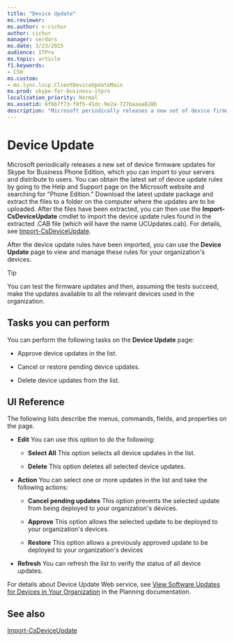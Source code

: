 ```yaml
---
title: "Device Update"
ms.reviewer: 
ms.author: v-cichur
author: cichur
manager: serdars
ms.date: 3/23/2015
audience: ITPro
ms.topic: article
f1.keywords:
- CSH
ms.custom:
- ms.lync.lscp.ClientDeviceUpdateMain
ms.prod: skype-for-business-itpro
localization_priority: Normal
ms.assetid: 6f6b7f73-f8f5-41dc-9e2a-727baaaa828b
description: "Microsoft periodically releases a new set of device firmware updates for Skype for Business Phone Edition, which you can import to your servers and distribute to users. You can obtain the latest set of device update rules by going to the Help and Support page on the Microsoft website and searching forPhone Edition.Download the latest update package and extract the files to a folder on the computer where the updates are to be uploaded. After the files have been extracted, you can then use the Import-CsDeviceUpdate cmdlet to import the device update rules found in the extracted .CAB file (which will have the name UCUpdates.cab). For details, see Import-CsDeviceUpdate."
---
```


# Device Update

Microsoft periodically releases a new set of device firmware updates for Skype for Business Phone Edition, which you can import to your servers and distribute to users. You can obtain the latest set of device update rules by going to the Help and Support page on the Microsoft website and searching for "Phone Edition." Download the latest update package and extract the files to a folder on the computer where the updates are to be uploaded. After the files have been extracted, you can then use the **Import-CsDeviceUpdate** cmdlet to import the device update rules found in the extracted .CAB file (which will have the name UCUpdates.cab). For details, see [Import-CsDeviceUpdate](/powershell/module/skype/import-csdeviceupdate?view=skype-ps).

After the device update rules have been imported, you can use the **Device Update** page to view and manage these rules for your organization's devices.

> [!TIP]
> You can test the firmware updates and then, assuming the tests succeed, make the updates available to all the relevant devices used in the organization.

## Tasks you can perform

You can perform the following tasks on the **Device Update** page:

- Approve device updates in the list.

- Cancel or restore pending device updates.

- Delete device updates from the list.

## UI Reference

The following lists describe the menus, commands, fields, and properties on the page.

- **Edit** You can use this option to do the following:

  - **Select All** This option selects all device updates in the list.

  - **Delete** This option deletes all selected device updates.

- **Action** You can select one or more updates in the list and take the following actions:

  - **Cancel pending updates** This option prevents the selected update from being deployed to your organization's devices.

  - **Approve** This option allows the selected update to be deployed to your organization's devices.

  - **Restore** This option allows a previously approved update to be deployed to your organization's devices

- **Refresh** You can refresh the list to verify the status of all device updates.

For details about Device Update Web service, see [View Software Updates for Devices in Your Organization](/previous-versions/office/lync-server-2013/lync-server-2013-view-software-updates-for-devices-in-your-organization) in the Planning documentation.
## See also

[Import-CsDeviceUpdate](/powershell/module/skype/import-csdeviceupdate?view=skype-ps)